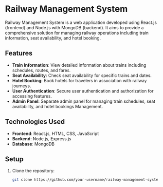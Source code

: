 # Railway Management System

Railway Management System is a web application developed using React.js (frontend) and Node.js with MongoDB (backend). It aims to provide a comprehensive solution for managing railway operations including train information, seat availability, and hotel booking.

## Features

- **Train Information**: View detailed information about trains including schedules, routes, and fares.
- **Seat Availability**: Check seat availability for specific trains and dates.
- **Hotel Booking**: Book hotels for travelers in association with railway journeys.
- **User Authentication**: Secure user authentication and authorization for accessing features.
- **Admin Panel**: Separate admin panel for managing train schedules, seat availability, and hotel bookings Management.

## Technologies Used

- **Frontend**: React.js, HTML, CSS, JavaScript
- **Backend**: Node.js, Express.js 
- **Database**: MongoDB

## Setup

1. Clone the repository:

   ```bash
   git clone https://github.com/your-username/railway-management-system.git
